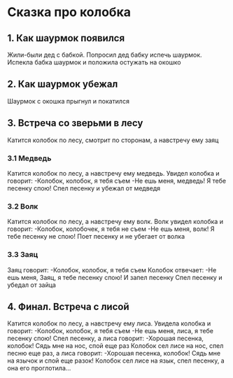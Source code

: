 # Сказка про колобка

## 1. Как шаурмок появился
Жили-были дед с бабкой. 
Попросил дед бабку испечь шаурмок.
Испекла бабка шаурмок и положила остужать на окошко
## 2. Как шаурмок убежал
Шаурмок с окошка прыгнул и покатился
## 3. Встреча со зверьми в лесу
Катится колобок по лесу, смотрит по сторонам, а навстречу ему заяц
### 3.1 Медведь
 Катится колобок по лесу, а навстречу ему медведь. Увидел колобка и говорит: 
 -Колобок, колобок, я тебя съем
 -Не ешь меня, медведь! Я тебе песенку спою!
 Спел песенку и убежал от медведя
### 3.2 Волк
Катится колобок по лесу, а навстречу ему волк. Волк увидел колобка и говорит:
-Колобок, колобочек, я тебя не съем
-Не ешь меня, волк! Я тебе песенку не спою!
Поет песенку и не убегает от волка
### 3.3 Заяц
Заяц говорит:
-Колобок, колобок, я тебя съем
Колобок отвечает: 
-Не ешь меня, Заяц, я тебе песенку спою!
И запел песенку
Спел песенку и убедал от зайца
## 4. Финал. Встреча с лисой
Катится колобок по лесу, а навстречу ему лиса. Увидела колобка и говорит:
-Колобок, колобок, я тебя съем
-Не ешь меня, лиса, я тебе песенку спою!
Спел песенку, а лиса говорит:
-Хорошая песенка, колобок! Сядь мне на нос, спой еще раз
Колобок сел лисе на нос, спел песню еще раз, а лиса говорит:
-Хорошая песенка, колобок! Сядь мне на язычок и спой еще разок!
Колобок сел лисе на язык, спел песенку, а она его проглотила... 
